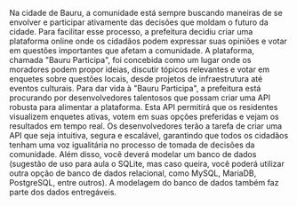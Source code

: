 Na cidade de Bauru, a comunidade está sempre buscando maneiras de se envolver e
participar ativamente das decisões que moldam o futuro da cidade. Para facilitar esse
processo, a prefeitura decidiu criar uma plataforma online onde os cidadãos podem expressar
suas opiniões e votar em questões importantes que afetam a comunidade.
A plataforma, chamada "Bauru Participa", foi concebida como um lugar onde os moradores
podem propor ideias, discutir tópicos relevantes e votar em enquetes sobre questões locais,
desde projetos de infraestrutura até eventos culturais. Para dar vida à "Bauru Participa", a
prefeitura está procurando por desenvolvedores talentosos que possam criar uma API
robusta para alimentar a plataforma.
Esta API permitirá que os residentes visualizem enquetes ativas, votem em suas opções
preferidas e vejam os resultados em tempo real. Os desenvolvedores terão a tarefa de criar
uma API que seja intuitiva, segura e escalável, garantindo que todos os cidadãos tenham uma
voz igualitária no processo de tomada de decisões da comunidade.
Além disso, você deverá modelar um banco de dados (sugestão de uso para aula o SQLite,
mas caso queira, você poderá utilizar outra opção de banco de dados relacional, como MySQL,
MariaDB, PostgreSQL, entre outros). A modelagem do banco de dados também faz parte dos
dados entregáveis.